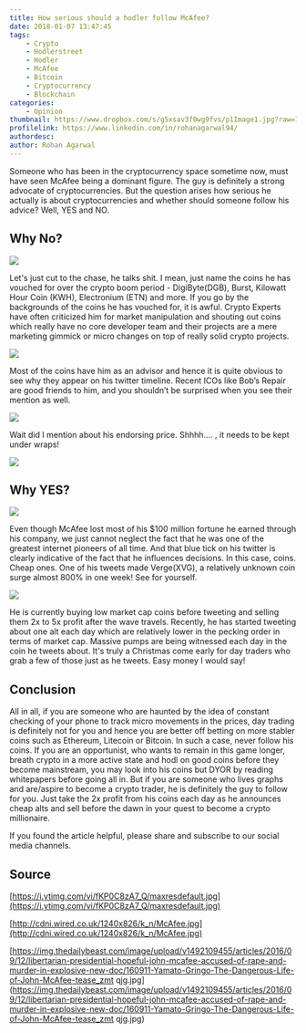 ```yaml
---
title: How serious should a hodler follow McAfee?
date: 2018-01-07 13:47:45
tags: 
    - Crypto 
    - Hodlerstreet 
    - Hodler 
    - McAfee 
    - Bitcoin 
    - Cryptocurrency 
    - Blockchain
categories:
    - Opinion
thumbnail: https://www.dropbox.com/s/g5xsav3f0wg9fvs/p1Image1.jpg?raw=1
profilelink: https://www.linkedin.com/in/rohanagarwal94/
authordesc: 
author: Rohan Agarwal
---
```


Someone who has been in the cryptocurrency space sometime now, must have seen McAfee being a dominant figure. The guy is definitely a strong advocate of cryptocurrencies. But the question arises how serious he actually is about cryptocurrencies and whether should someone follow his advice? Well, YES and NO.

## Why No?

![](https://www.dropbox.com/s/f29ee8gv6ximzi6/p1Image2.jpg?raw=1)

Let's just cut to the chase, he talks shit. I mean, just name the coins he has vouched for over the crypto boom period - DigiByte(DGB), Burst, Kilowatt Hour Coin (KWH), Electronium (ETN) and more. If you go by the backgrounds of the coins he has vouched for, it is awful. Crypto Experts have often criticized him for market manipulation and shouting out coins which really have no core developer team and their projects are a mere marketing gimmick or micro changes on top of really solid crypto projects.

![](https://www.dropbox.com/s/oj2z764y4b045v6/p1Image3.jpg?raw=1)

 Most of the coins have him as an advisor and hence it is quite obvious to see why they appear on his twitter timeline. Recent ICOs like Bob’s Repair are good friends to him, and you shouldn’t be surprised when you see their mention as well.

![](https://www.dropbox.com/s/xei78k4difh287a/p1Image4.jpg?raw=1)

Wait did I mention about his endorsing price. Shhhh…. , it needs to be kept under wraps!

![](https://www.dropbox.com/s/fxhbu52xk3rzaus/p1Image5.jpg?raw=1)

## Why YES?

![](https://www.dropbox.com/s/lwfevpn12g8cf6j/p1Image6.jpg?raw=1)

Even though McAfee lost most of his $100 million fortune he earned through his company, we just cannot neglect the fact that he was one of the greatest internet pioneers of all time. And that blue tick on his twitter is clearly indicative of the fact that he influences decisions. In this case, coins. Cheap ones. One of his tweets made Verge(XVG), a relatively unknown coin surge almost 800% in one week! See for yourself.

![](https://www.dropbox.com/s/l4dz8azd0oj3x9d/p1Image7.jpg?raw=1)

He is currently buying low market cap coins before tweeting and selling them 2x to 5x profit after the wave travels. Recently, he has started tweeting about one alt each day which are relatively lower in the pecking order in terms of market cap. Massive pumps are being witnessed each day in the coin he tweets about. It's truly a Christmas come early for day traders who grab a few of those just as he tweets. Easy money I would say!

## Conclusion

All in all, if you are someone who are haunted by the idea of constant checking of your phone to track micro movements in the prices, day trading is definitely not for you and hence you are better off betting on more stabler coins such as Ethereum, Litecoin or Bitcoin. In such a case, never follow his coins. If you are an opportunist, who wants to remain in this game longer, breath crypto in a more active state and hodl on good coins before they become mainstream, you may look into his coins but DYOR by reading whitepapers before going all in. But if you are someone who lives graphs and are/aspire to become a crypto trader, he is definitely the guy to follow for you. Just take the 2x profit from his coins each day as he announces cheap alts and sell before the dawn in your quest to become a crypto millionaire.
 
If you found the article helpful, please share and subscribe to our social media channels.

## Source

[https://i.ytimg.com/vi/fKP0C8zA7_Q/maxresdefault.jpg](https://i.ytimg.com/vi/fKP0C8zA7_Q/maxresdefault.jpg)

[http://cdni.wired.co.uk/1240x826/k_n/McAfee.jpg](http://cdni.wired.co.uk/1240x826/k_n/McAfee.jpg)

[https://img.thedailybeast.com/image/upload/v1492109455/articles/2016/09/12/libertarian-presidential-hopeful-john-mcafee-accused-of-rape-and-murder-in-explosive-new-doc/160911-Yamato-Gringo-The-Dangerous-Life-of-John-McAfee-tease_zmt qjg.jpg](https://img.thedailybeast.com/image/upload/v1492109455/articles/2016/09/12/libertarian-presidential-hopeful-john-mcafee-accused-of-rape-and-murder-in-explosive-new-doc/160911-Yamato-Gringo-The-Dangerous-Life-of-John-McAfee-tease_zmt qjg.jpg)